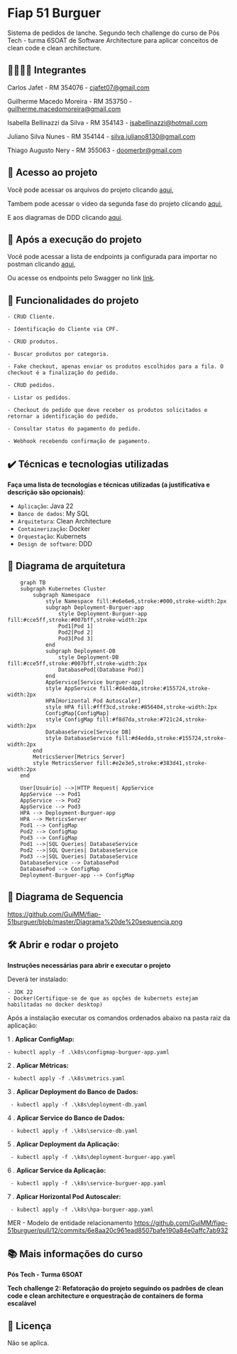# Fiap 51 Burguer

Sistema de pedidos de lanche. Segundo tech challenge do curso de Pós Tech - turma 6SOAT de Software Architecture para aplicar conceitos de clean code e clean architecture.

## 👨‍🔧👩‍🔧 Integrantes
Carlos Jafet - RM 354076 - cjafet07@gmail.com

Guilherme Macedo Moreira - RM 353750 - guilherme.macedomoreira@gmail.com

Isabella Bellinazzi da Silva - RM 354143 - isabellinazzi@hotmail.com

Juliano Silva Nunes - RM 354144 - silva.juliano8130@gmail.com

Thiago Augusto Nery - RM 355063 - doomerbr@gmail.com


## 📁 Acesso ao projeto
Você pode acessar os arquivos do projeto clicando [aqui](https://github.com/GuiMM/fiap-51burguer),

Tambem pode acessar o video da segunda fase do projeto clicando  [aqui](https://www.youtube.com/watch?v=jiOKUzZcc_Y&ab_channel=PosTech-SoftwareArchitectureGrupo51),
 
E aos diagramas de DDD clicando [aqui](https://miro.com/app/board/uXjVKTKDZGE=/).


## 🔧 Após a execução do projeto

Você pode acessar a lista de endpoints ja configurada para importar no postman clicando [aqui](https://github.com/GuiMM/fiap-51burguer/blob/master/FIAP%20-%20Burger%20API.postman_collection.json),

Ou acesse os endpoints pelo Swagger no link [link](http://localhost:8080/swagger-ui/index.html).


## 🔨 Funcionalidades do projeto

    - CRUD Cliente.
                      
    - Identificação do Cliente via CPF.
 
    - CRUD produtos.
                      
    - Buscar produtos por categoria.
                       
    - Fake checkout, apenas enviar os produtos escolhidos para a fila. O checkout é a finalização do pedido.

    - CRUD pedidos.
                     
    - Listar os pedidos.

    - Checkout do pedido que deve receber os produtos solicitados e retornar a identificação do pedido.

    - Consultar status do pagamento do pedido.

    - Webhook recebendo confirmação de pagamento.


## ✔️ Técnicas e tecnologias utilizadas

**Faça uma lista de tecnologias e técnicas utilizadas (a justificativa e descrição são opcionais)**:

- `Aplicação`: Java 22
- `Banco de dados`: My SQL
- `Arquitetura`: Clean Architecture
- `Containerização`: Docker
- `Orquestação`: Kubernets
- `Design de software`: DDD


## 📐 Diagrama de arquitetura

```mermaid
    graph TB
    subgraph Kubernetes Cluster
        subgraph Namespace
            style Namespace fill:#e6e6e6,stroke:#000,stroke-width:2px
            subgraph Deployment-Burguer-app
                style Deployment-Burguer-app fill:#cce5ff,stroke:#007bff,stroke-width:2px
                Pod1[Pod 1]
                Pod2[Pod 2]
                Pod3[Pod 3]
            end
            subgraph Deployment-DB
                style Deployment-DB fill:#cce5ff,stroke:#007bff,stroke-width:2px
                DatabasePod[(Database Pod)]
            end
            AppService[Service burguer-app]
            style AppService fill:#d4edda,stroke:#155724,stroke-width:2px
            HPA[Horizontal Pod Autoscaler]
            style HPA fill:#fff3cd,stroke:#856404,stroke-width:2px
            ConfigMap[ConfigMap]
            style ConfigMap fill:#f8d7da,stroke:#721c24,stroke-width:2px
            DatabaseService[Service DB]
            style DatabaseService fill:#d4edda,stroke:#155724,stroke-width:2px
        end
        MetricsServer[Metrics Server]
        style MetricsServer fill:#e2e3e5,stroke:#383d41,stroke-width:2px
    end

    User[Usuário] -->|HTTP Request| AppService
    AppService --> Pod1
    AppService --> Pod2
    AppService --> Pod3
    HPA --> Deployment-Burguer-app
    HPA --> MetricsServer
    Pod1 --> ConfigMap
    Pod2 --> ConfigMap
    Pod3 --> ConfigMap
    Pod1 -->|SQL Queries| DatabaseService
    Pod2 -->|SQL Queries| DatabaseService
    Pod3 -->|SQL Queries| DatabaseService
    DatabaseService --> DatabasePod
    DatabasePod --> ConfigMap
    Deployment-Burguer-app --> ConfigMap
``` 

## 📐 Diagrama de Sequencia
https://github.com/GuiMM/fiap-51burguer/blob/master/Diagrama%20de%20sequencia.png

## 🛠️ Abrir e rodar o projeto

**Instruções necessárias para abrir e executar o projeto**

Deverá ter instalado:

    - JDK 22
    - Docker(Certifique-se de que as opções de kubernets estejam habilitadas no docker desktop)

Após a instalação executar os comandos ordenados abaixo na pasta raiz da aplicação:

1 . **Aplicar ConfigMap:**

    - kubectl apply -f .\k8s\configmap-burguer-app.yaml


2 . **Aplicar Métricas:**

    - kubectl apply -f .\k8s\metrics.yaml


3 . **Aplicar Deployment do Banco de Dados:**

     - kubectl apply -f .\k8s\deployment-db.yaml


4 . **Aplicar Service do Banco de Dados:**

     - kubectl apply -f .\k8s\service-db.yaml


5 . **Aplicar Deployment da Aplicação:**

     - kubectl apply -f .\k8s\deployment-burguer-app.yaml


6 . **Aplicar Service da Aplicação:**

     - kubectl apply -f .\k8s\service-burguer-app.yaml


7 . **Aplicar Horizontal Pod Autoscaler:**

     - kubectl apply -f .\k8s\hpa-burguer-app.yaml

     
MER - Modelo de entidade relacionamento
https://github.com/GuiMM/fiap-51burguer/pull/12/commits/6e8aa20c961ead8507bafe190a84e0affc7ab932

## 📚 Mais informações do curso
**Pós Tech - Turma 6SOAT**

**Tech challenge 2: Refatoração do projeto seguindo os padrões de clean code e clean architecture e orquestração de containers de forma escalável**

## 📄 Licença
Não se aplica.
